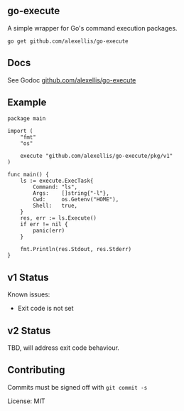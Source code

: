 ## go-execute

A simple wrapper for Go's command execution packages.

`go get github.com/alexellis/go-execute`

## Docs

See Godoc [github.com/alexellis/go-execute](https://godoc.org/github.com/alexellis/go-execute)

## Example

```golang
package main

import (
	"fmt"
	"os"

	execute "github.com/alexellis/go-execute/pkg/v1"
)

func main() {
	ls := execute.ExecTask{
		Command: "ls",
		Args:    []string{"-l"},
		Cwd:     os.Getenv("HOME"),
		Shell:   true,
	}
	res, err := ls.Execute()
	if err != nil {
		panic(err)
	}

	fmt.Println(res.Stdout, res.Stderr)
}
```

## v1 Status

Known issues:

* Exit code is not set

## v2 Status

TBD, will address exit code behaviour.

## Contributing

Commits must be signed off with `git commit -s`

License: MIT
